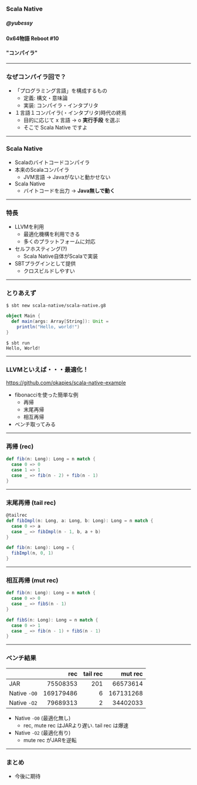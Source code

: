 <!-- $theme: gaia -->

### Scala Native

##### @yubessy

#### 0x64物語 Reboot #10

#### "コンパイラ"

---

### なぜコンパイラ回で？

* 「プログラミング言語」を構成するもの
  * 定義: 構文・意味論
  * 実装: コンパイラ・インタプリタ
* １言語１コンパイラ(・インタプリタ)時代の終焉
  * 目的に応じて x 言語 -> o **実行手段** を選ぶ
  * そこで Scala Native ですよ

---

### Scala Native

* Scalaのバイトコードコンパイラ
* 本来のScalaコンパイラ
  * JVM言語 -> Javaがないと動かせない
* Scala Native
  * バイトコードを出力 -> **Java無しで動く**

---

### 特長

* LLVMを利用
  * 最適化機構を利用できる
  * 多くのプラットフォームに対応
* セルフホスティング(?)
  * Scala Native自体がScalaで実装
* SBTプラグインとして提供
  * クロスビルドしやすい

---

### とりあえず

```shell
$ sbt new scala-native/scala-native.g8
```

```scala
object Main {
  def main(args: Array[String]): Unit =
    println("Hello, world!")
}
```

```shell
$ sbt run
Hello, World!
```

---

### LLVMといえば・・・最適化！

https://github.com/okapies/scala-native-example

* fibonacciを使った簡単な例
  * 再帰
  * 末尾再帰
  * 相互再帰
* ベンチ取ってみる

---

### 再帰 (rec)

```scala
def fib(n: Long): Long = n match {
  case 0 => 0
  case 1 => 1
  case _ => fib(n - 2) + fib(n - 1)
}
```

---

### 末尾再帰 (tail rec)

```scala
@tailrec
def fibImpl(n: Long, a: Long, b: Long): Long = n match {
  case 0 => a
  case _ => fibImpl(n - 1, b, a + b)
}

def fib(n: Long): Long = {
  fibImpl(n, 0, 1)
}
```

---

### 相互再帰 (mut rec)

```scala
def fib(n: Long): Long = n match {
  case 0 => 0
  case _ => fibS(n - 1)
}

def fibS(n: Long): Long = n match {
  case 0 => 1
  case _ => fib(n - 1) + fibS(n - 1)
}
```

---

### ベンチ結果

|              |       rec |tail rec|   mut rec |
|--------------|----------:|-------:|----------:|
| JAR          |  75508353 |    201 |  66573614 |
| Native `-O0` | 169179486 |      6 | 167131268 |
| Native `-O2` |  79689313 |      2 |  34402033 |

* Native `-O0` (最適化無し)
  * rec, mute rec はJARより遅い. tail rec は爆速
* Native `-O2` (最適化有り)
  * mute rec がJARを逆転

---

### まとめ

* 今後に期待
